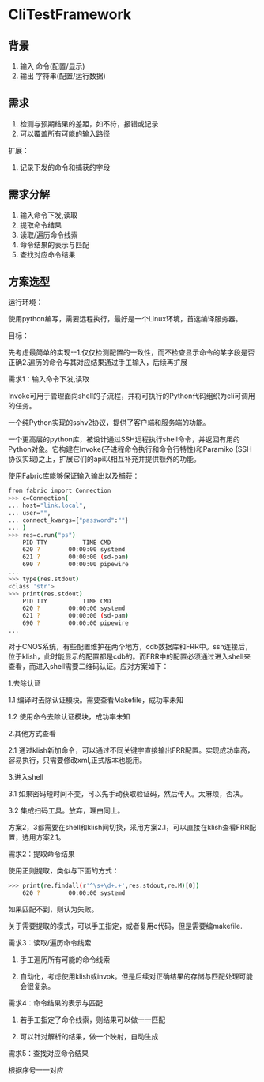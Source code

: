# CliTestFramework

## 背景

1. 输入
命令(配置/显示)
2. 输出
字符串(配置/运行数据)

## 需求

1. 检测与预期结果的差距，如不符，报错或记录
2. 可以覆盖所有可能的输入路径

扩展：
1. 记录下发的命令和捕获的字段

## 需求分解

1. 输入命令下发,读取
2. 提取命令结果
3. 读取/遍历命令线索
4. 命令结果的表示与匹配
5. 查找对应命令结果

## 方案选型

运行环境：

使用python编写，需要远程执行，最好是一个Linux环境，首选编译服务器。

目标：

先考虑最简单的实现--1.仅仅检测配置的一致性，而不检查显示命令的某字段是否正确2.遍历的命令与其对应结果通过手工输入，后续再扩展

需求1：输入命令下发,读取

[invoke]: https://www.pyinvoke.org/

Invoke可用于管理面向shell的子流程，并将可执行的Python代码组织为cli可调用的任务。

[Paramiko]: https://www.paramiko.org/

一个纯Python实现的sshv2协议，提供了客户端和服务端的功能。

[Fabric]: https://www.fabfile.org/

一个更高层的python库，被设计通过SSH远程执行shell命令，并返回有用的Python对象。它构建在Invoke(子进程命令执行和命令行特性)和Paramiko (SSH协议实现)之上，扩展它们的api以相互补充并提供额外的功能。

使用Fabric库能够保证输入输出以及捕获：

```bash
from fabric import Connection
>>> c=Connection(
... host="link.local",
... user="",
... connect_kwargs={"password":""}
... )
>>> res=c.run("ps")
    PID TTY          TIME CMD
    620 ?        00:00:00 systemd
    621 ?        00:00:00 (sd-pam)
    690 ?        00:00:00 pipewire
...
>>> type(res.stdout)
<class 'str'>
>>> print(res.stdout)
    PID TTY          TIME CMD
    620 ?        00:00:00 systemd
    621 ?        00:00:00 (sd-pam)
    690 ?        00:00:00 pipewire
...
```

对于CNOS系统，有些配置维护在两个地方，cdb数据库和FRR中。ssh连接后，位于klish，此时能显示的配置都是cdb的。而FRR中的配置必须通过进入shell来查看，而进入shell需要二维码认证。应对方案如下：

1.去除认证

1.1 编译时去除认证模块。需要查看Makefile，成功率未知

1.2 使用命令去除认证模块，成功率未知

2.其他方式查看

2.1 通过klish新加命令，可以通过不同关键字直接输出FRR配置。实现成功率高，容易执行，只需要修改xml,正式版本也能用。

3.进入shell

3.1 如果密码短时间不变，可以先手动获取验证码，然后传入。太麻烦，否决。

3.2 集成扫码工具。放弃，理由同上。

方案2，3都需要在shell和klish间切换，采用方案2.1，可以直接在klish查看FRR配置，选用方案2.1。

需求2：提取命令结果

使用正则提取，类似与下面的方式：

```bash
>>> print(re.findall(r'^\s+\d+.+',res.stdout,re.M)[0])
    620 ?        00:00:00 systemd
```

如果匹配不到，则认为失败。

关于需要提取的模式，可以手工指定，或者复用c代码，但是需要编makefile.

需求3：读取/遍历命令线索

1. 手工遍历所有可能的命令线索

2. 自动化，考虑使用klish或invok。但是后续对正确结果的存储与匹配处理可能会很复杂。

需求4：命令结果的表示与匹配

1. 若手工指定了命令线索，则结果可以做一一匹配

2. 可以针对解析的结果，做一个映射，自动生成

需求5：查找对应命令结果

根据序号一一对应

